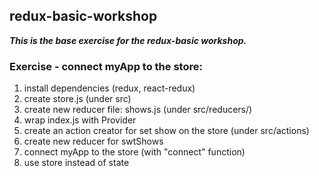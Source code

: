 ## redux-basic-workshop
___This is the base exercise for the redux-basic workshop.___

### Exercise - connect myApp to the store:
1. install dependencies (redux, react-redux)
2. create store.js (under src)
3. create new reducer file: shows.js  (under src/reducers/)
4. wrap index.js with Provider
5. create an action creator for set show on the store (under src/actions)
6. create new reducer for swtShows
7. connect myApp to the store (with "connect" function)
8. use store instead of state
